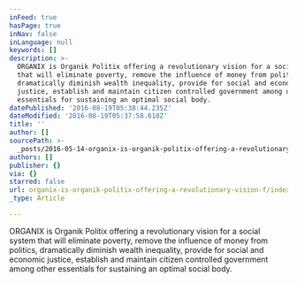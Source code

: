 ```yaml
---
inFeed: true
hasPage: true
inNav: false
inLanguage: null
keywords: []
description: >-
  ORGANIX is Organik Politix offering a revolutionary vision for a social system
  that will eliminate poverty, remove the influence of money from politics,
  dramatically diminish wealth inequality, provide for social and economic
  justice, establish and maintain citizen controlled government among other
  essentials for sustaining an optimal social body.
datePublished: '2016-08-19T05:38:44.235Z'
dateModified: '2016-08-19T05:37:58.618Z'
title: ''
author: []
sourcePath: >-
  _posts/2016-05-14-organix-is-organik-politix-offering-a-revolutionary-vision-f.md
authors: []
publisher: {}
via: {}
starred: false
url: organix-is-organik-politix-offering-a-revolutionary-vision-f/index.html
_type: Article

---
```

ORGANIX is Organik Politix offering a revolutionary vision for a social system that will eliminate poverty, remove the influence of money from politics, dramatically diminish wealth inequality, provide for social and economic justice, establish and maintain citizen controlled government among other essentials for sustaining an optimal social body.